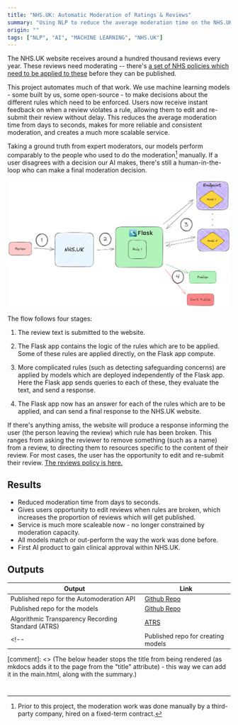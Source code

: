 ```yaml
---
title: "NHS.UK: Automatic Moderation of Ratings & Reviews"
summary: "Using NLP to reduce the average moderation time on the NHS.UK website from days to seconds "
origin: ""
tags: ["NLP", "AI", "MACHINE LEARNING", "NHS.UK"]
---
```


The NHS.UK website receives around a hundred thousand reviews every year. These reviews need moderating -- there's [a set of NHS policies which need to be applied to these](https://www.nhs.uk/our-policies/comments-policy/#:~:text=Users%20should%20only%20post%20one,service%20will%20not%20be%20published.) before they can be published.

This project automates much of that work. We use machine learning models - some built by us, some open-source - to make decisions about the different rules which need to be enforced. Users now receive instant feedback on when a review violates a rule, allowing them to edit and re-submit their review without delay. This reduces the average moderation time from days to seconds, makes for more reliable and consistent moderation, and creates a much more scalable service.

Taking a ground truth from expert moderators, our models perform comparably to the people who used to do the moderation[^1] manually. If a user disagrees with a decision our AI makes, there's still a human-in-the-loop who can make a final moderation decision.

[^1]: Prior to this project, the moderation work was done manually by a third-party company, hired on a fixed-term contract.

![Flow of reviews in automoderation. From left to right: "review" flows into "NHS.UK" which flows into Rule 1 on Flask, that then flows out into a series of endpoints, a box that says publish and a box that says don't publish. THe end points also have arrows flowing back into the flask app.](../images/ratings_reviews/reviews_uk_website_query_diagram_flowchart.excalidraw.png)

The flow follows four stages:

1. The review text is submitted to the website.
2. The Flask app contains the logic of the rules which are to be applied. Some of these rules are applied directly, on the Flask app compute.

3. More complicated rules (such as detecting safeguarding concerns) are applied by models which are deployed independently of the Flask app. Here the Flask app sends queries to each of these, they evaluate the text, and send a response.

4. The Flask app now has an answer for each of the rules which are to be applied, and can send a final response to the NHS.UK website.

If there's anything amiss, the website will produce a response informing the user (the person leaving the review) which rule has been broken. This ranges from asking the reviewer to remove something (such as a name) from a review, to directing them to resources specific to the content of their review. For most cases, the user has the opportunity to edit and re-submit their review.
[The reviews policy is here.](https://www.nhs.uk/our-policies/comments-policy/)

## Results

- Reduced moderation time from days to seconds.
- Gives users opportunity to edit reviews when rules are broken, which increases the proportion of reviews which will get published.
- Service is much more scaleable now - no longer constrained by moderation capacity.
- All models match or out-perform the way the work was done before.
- First AI product to gain clinical approval within NHS.UK.

## Outputs

| Output                             | Link                                                                 |
| ---------------------------------- | -------------------------------------------------------------------- |
| Published repo for the Automoderation API       | [Github Repo](https://github.com/nhsengland/nhsuk.moderation-api-public)|
| Published repo for the models       | [Github Repo](https://github.com/nhsengland/nhsuk.moderation-ml-public)   |
| Algorithmic Transparency Recording Standard (ATRS)      | [ATRS](https://www.gov.uk/algorithmic-transparency-records/nhs-england-nhs-dot-uk-reviews-automoderation-tool)   |
<!-- | Published repo for creating models | [Github Repo](PUT LINK HERE) | -->

[comment]: <> (The below header stops the title from being rendered (as mkdocs adds it to the page from the "title" attribute) - this way we can add it in the main.html, along with the summary.)
#
